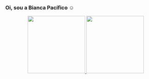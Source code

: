 ### Oi, sou a Bianca Pacífico ☺️

<div align="center">
  <a href="https://github.com/biapacifico">
  <img height="180em" src="https://github-readme-stats.vercel.app/api?username=biapacifico&show_icons=true&theme=onedark&include_all_commits=true&count_private=true"/>
  <img height="180em" src="https://github-readme-stats.vercel.app/api/top-langs/?username=biapacifico&layout=compact&langs_count=7&theme=onedark"/>
</div>
